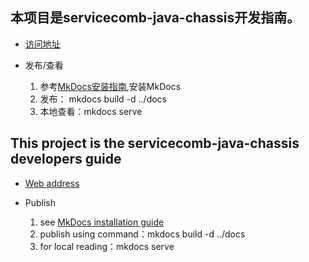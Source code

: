 
## 本项目是servicecomb-java-chassis开发指南。

* [访问地址][publish_site]

* 发布/查看  
  1. 参考[MkDocs安装指南](https://www.mkdocs.org/#installation),安装MkDocs  
  2. 发布： mkdocs build -d ../docs
  3. 本地查看：mkdocs serve

## This project is the servicecomb-java-chassis developers guide

* [Web address][publish_site]

* Publish  
  1. see [MkDocs installation guide](https://www.mkdocs.org/#installation) 
  2. publish using command：mkdocs build -d ../docs
  3. for local reading：mkdocs serve

[publish_site]: http://servicecomb.gitee.io/servicecomb-java-chassis-doc/java-chassis/
